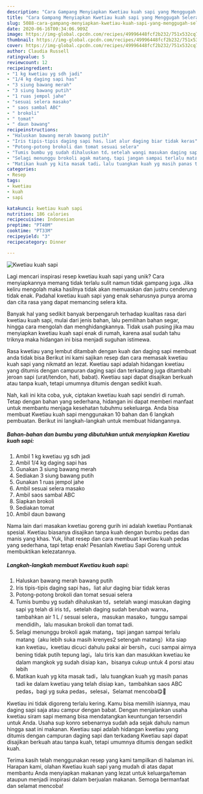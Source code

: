 ```yaml
---
description: "Cara Gampang Menyiapkan Kwetiau kuah sapi yang Menggugah Selera"
title: "Cara Gampang Menyiapkan Kwetiau kuah sapi yang Menggugah Selera"
slug: 5088-cara-gampang-menyiapkan-kwetiau-kuah-sapi-yang-menggugah-selera
date: 2020-06-16T00:34:06.909Z
image: https://img-global.cpcdn.com/recipes/49996448fcf2b232/751x532cq70/kwetiau-kuah-sapi-foto-resep-utama.jpg
thumbnail: https://img-global.cpcdn.com/recipes/49996448fcf2b232/751x532cq70/kwetiau-kuah-sapi-foto-resep-utama.jpg
cover: https://img-global.cpcdn.com/recipes/49996448fcf2b232/751x532cq70/kwetiau-kuah-sapi-foto-resep-utama.jpg
author: Claudia Russell
ratingvalue: 5
reviewcount: 12
recipeingredient:
- "1 kg kwetiau yg sdh jadi"
- "1/4 kg daging sapi has"
- "3 siung bawang merah"
- "3 siung bawang putih"
- "1 ruas jempol jahe"
- "sesuai selera masako"
- " saos sambal ABC"
- " brokoli"
- " tomat"
- " daun bawang"
recipeinstructions:
- "Haluskan bawang merah bawang putih"
- "Iris tipis-tipis daging sapi has，liat alur daging biar tidak keras"
- "Potong-potong brokoli dan tomat sesuai selera"
- "Tumis bumbu yg sudah dihaluskan td，setelah wangi masukan daging sapi yg telah di iris td，setelah daging sudah berubah warna，tambahkan air 1 L / sesuai selera，masukan masako，tunggu sampai mendidih，lalu masukan brokoli dan tomat tadi."
- "Selagi menunggu brokoli agak matang，tapi jangan sampai terlalu matang（aku lebih suka masih krenyes2 setengah matang）kita siap kan kwetiau，kwetiau dicuci dahulu pakai air bersih，cuci sampai airnya bening tidak putih tepung lagi，lalu tiris kan dan masukkan kwetiau ke dalam mangkok yg sudah disiap kan，bisanya cukup untuk 4 porsi atau lebih"
- "Matikan kuah yg kita masak tadi，lalu tuangkan kuah yg masih panas tadi ke dalam kwetiau yang telah disiap kan，tambahkan saos ABC pedas，bagi yg suka pedas，selesai，Selamat mencoba😋🤤"
categories:
- Resep
tags:
- kwetiau
- kuah
- sapi

katakunci: kwetiau kuah sapi 
nutrition: 186 calories
recipecuisine: Indonesian
preptime: "PT40M"
cooktime: "PT33M"
recipeyield: "3"
recipecategory: Dinner

---
```



![Kwetiau kuah sapi](https://img-global.cpcdn.com/recipes/49996448fcf2b232/751x532cq70/kwetiau-kuah-sapi-foto-resep-utama.jpg)

Lagi mencari inspirasi resep kwetiau kuah sapi yang unik? Cara menyiapkannya memang tidak terlalu sulit namun tidak gampang juga. Jika keliru mengolah maka hasilnya tidak akan memuaskan dan justru cenderung tidak enak. Padahal kwetiau kuah sapi yang enak seharusnya punya aroma dan cita rasa yang dapat memancing selera kita.

Banyak hal yang sedikit banyak berpengaruh terhadap kualitas rasa dari kwetiau kuah sapi, mulai dari jenis bahan, lalu pemilihan bahan segar, hingga cara mengolah dan menghidangkannya. Tidak usah pusing jika mau menyiapkan kwetiau kuah sapi enak di rumah, karena asal sudah tahu triknya maka hidangan ini bisa menjadi suguhan istimewa.

Rasa kwetiau yang lembut ditambah dengan kuah dan daging sapi membuat anda tidak bisa Berikut ini kami sajikan resep dan cara memasak kwetiau kuah sapi yang nikmatd an lezat. Kwetiau sapi adalah hidangan kwetiau yang ditumis dengan campuran daging sapi dan terkadang juga ditambahi jeroan sapi (urat/tendon, hati, babat). Kwetiau sapi dapat disajikan berkuah atau tanpa kuah, tetapi umumnya ditumis dengan sedikit kuah.


Nah, kali ini kita coba, yuk, ciptakan kwetiau kuah sapi sendiri di rumah. Tetap dengan bahan yang sederhana, hidangan ini dapat memberi manfaat untuk membantu menjaga kesehatan tubuhmu sekeluarga. Anda bisa membuat Kwetiau kuah sapi menggunakan 10 bahan dan 6 langkah pembuatan. Berikut ini langkah-langkah untuk membuat hidangannya.

<!--inarticleads1-->

##### Bahan-bahan dan bumbu yang dibutuhkan untuk menyiapkan Kwetiau kuah sapi:

1. Ambil 1 kg kwetiau yg sdh jadi
1. Ambil 1/4 kg daging sapi has
1. Gunakan 3 siung bawang merah
1. Sediakan 3 siung bawang putih
1. Gunakan 1 ruas jempol jahe
1. Ambil sesuai selera masako
1. Ambil  saos sambal ABC
1. Siapkan  brokoli
1. Sediakan  tomat
1. Ambil  daun bawang


Nama lain dari masakan kwetiau goreng gurih ini adalah kwetiau Pontianak spesial. Kwetiau biasanya disajikan tanpa kuah dengan bumbu pedas dan manis yang khas. Yuk, lihat resep dan cara membuat kwetiau kuah pedas yang sederhana, tapi tetap enak! Pesanlah Kwetiau Sapi Goreng untuk membuktikan kelezatannya. 

<!--inarticleads2-->

##### Langkah-langkah membuat Kwetiau kuah sapi:

1. Haluskan bawang merah bawang putih
1. Iris tipis-tipis daging sapi has，liat alur daging biar tidak keras
1. Potong-potong brokoli dan tomat sesuai selera
1. Tumis bumbu yg sudah dihaluskan td，setelah wangi masukan daging sapi yg telah di iris td，setelah daging sudah berubah warna，tambahkan air 1 L / sesuai selera，masukan masako，tunggu sampai mendidih，lalu masukan brokoli dan tomat tadi.
1. Selagi menunggu brokoli agak matang，tapi jangan sampai terlalu matang（aku lebih suka masih krenyes2 setengah matang）kita siap kan kwetiau，kwetiau dicuci dahulu pakai air bersih，cuci sampai airnya bening tidak putih tepung lagi，lalu tiris kan dan masukkan kwetiau ke dalam mangkok yg sudah disiap kan，bisanya cukup untuk 4 porsi atau lebih
1. Matikan kuah yg kita masak tadi，lalu tuangkan kuah yg masih panas tadi ke dalam kwetiau yang telah disiap kan，tambahkan saos ABC pedas，bagi yg suka pedas，selesai，Selamat mencoba😋🤤


Kwetiau ini tidak digoreng terlalu kering. Kamu bisa memilih isiannya, mau daging sapi saja atau campur dengan babat. Dengan menjalankan usaha kwetiau siram sapi memang bisa mendatangkan keuntungan tersendiri untuk Anda. Usaha sup konro sebenarnya sudah ada sejak dahulu namun hingga saat ini makanan. Kwetiau sapi adalah hidangan kwetiau yang ditumis dengan campuran daging sapi dan terkadang Kwetiau sapi dapat disajikan berkuah atau tanpa kuah, tetapi umumnya ditumis dengan sedikit kuah. 

Terima kasih telah menggunakan resep yang kami tampilkan di halaman ini. Harapan kami, olahan Kwetiau kuah sapi yang mudah di atas dapat membantu Anda menyiapkan makanan yang lezat untuk keluarga/teman ataupun menjadi inspirasi dalam berjualan makanan. Semoga bermanfaat dan selamat mencoba!
